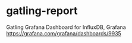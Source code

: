 # gatling-report
Gatling Grafana Dashboard for InfluxDB, Grafana https://grafana.com/grafana/dashboards/9935
